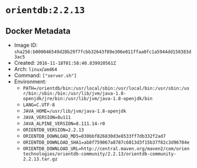 # `orientdb:2.2.13`

## Docker Metadata

- Image ID: `sha256:b000046549d28b29f7fcbb32643f89e306e011ffaa0fc1a5944dd158383d3ac5`
- Created: `2016-11-18T01:58:40.839920561Z`
- Arch: `linux`/`amd64`
- Command: `["server.sh"]`
- Environment:
  - `PATH=/orientdb/bin:/usr/local/sbin:/usr/local/bin:/usr/sbin:/usr/bin:/sbin:/bin:/usr/lib/jvm/java-1.8-openjdk/jre/bin:/usr/lib/jvm/java-1.8-openjdk/bin`
  - `LANG=C.UTF-8`
  - `JAVA_HOME=/usr/lib/jvm/java-1.8-openjdk`
  - `JAVA_VERSION=8u111`
  - `JAVA_ALPINE_VERSION=8.111.14-r0`
  - `ORIENTDB_VERSION=2.2.13`
  - `ORIENTDB_DOWNLOAD_MD5=030bbf826830d3e8533ff7db332f2ad7`
  - `ORIENTDB_DOWNLOAD_SHA1=ab8f759067a8787c6013d3f15b37f82c3d96784e`
  - `ORIENTDB_DOWNLOAD_URL=http://central.maven.org/maven2/com/orientechnologies/orientdb-community/2.2.13/orientdb-community-2.2.13.tar.gz`
